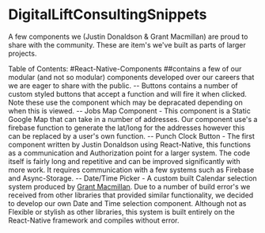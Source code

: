 # DigitalLiftConsultingSnippets
A few components we (Justin Donaldson &amp; Grant Macmillan) are proud to share with the community. These are item's we've built as parts of larger projects.

Table of Contents:
#React-Native-Components 
##contains a few of our modular (and not so modular) components developed over our careers that we are eager to share with the public.
-- Buttons contains a number of custom styled buttons that accept a function and will fire it when clicked. Note these use the <Pressable> component which may be depracated depending on when this is viewed.
-- Jobs Map Component - This component is a Static Google Map that can take in a number of addresses. Our component use's a firebase function to generate the lat/long for the addresses however this can be replaced by a user's own function.
-- Punch Clock Button - The first component written by Justin Donaldson using React-Native, this functions as a communication and Authorization point for a larger system. The code itself is fairly long and repetitive and can be improved significantly with more work. It requires communication with a few systems such as Firebase and Async-Storage.
-- Date/Time Picker - A custom built Calendar selection system produced by [Grant Macmillan](https://github.com/grantmacmillan). Due to a number of build error's we received from other libraries that provided similar functionality, we decided to develop our own Date and Time selection component. Although not as Flexible or stylish as other libraries, this system is built entirely on the React-Native framework and compiles without error.
